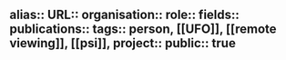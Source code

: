 alias::
URL::
organisation::
role::
fields::
publications:: 
tags:: person, [[UFO]], [[remote viewing]], [[psi]], 
project::
public:: true
-